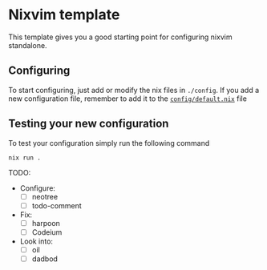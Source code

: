 # Nixvim template

This template gives you a good starting point for configuring nixvim standalone.

## Configuring

To start configuring, just add or modify the nix files in `./config`.
If you add a new configuration file, remember to add it to the
[`config/default.nix`](./config/default.nix) file

## Testing your new configuration

To test your configuration simply run the following command

```
nix run .
```

TODO:

- Configure:
    - [ ] neotree
    - [ ] todo-comment

- Fix:
    - [ ] harpoon
    - [ ] Codeium

- Look into:
    - [ ] oil
    - [ ] dadbod
